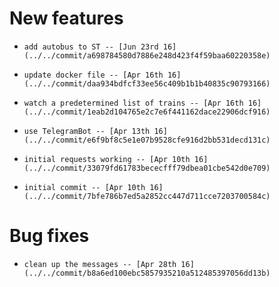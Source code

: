 
# New features

-     add autobus to ST -- [Jun 23rd 16](../../commit/a698784580d7886e248d423f4f59baa60220358e)
-     update docker file -- [Apr 16th 16](../../commit/daa934bdfcf33ee56c409b1b1b40835c90793166)
-     watch a predetermined list of trains -- [Apr 16th 16](../../commit/1eab2d104765e2c7e6f441162dace22906dcf916)
-     use TelegramBot -- [Apr 13th 16](../../commit/e6f9bf8c5e1e07b9528cfe916d2bb531decd131c)
-     initial requests working -- [Apr 10th 16](../../commit/33079fd61783bececfff79dbea01cbe542d0e709)
-     initial commit -- [Apr 10th 16](../../commit/7bfe786b7ed5a2852cc447d711cce7203700584c)

# Bug fixes

-     clean up the messages -- [Apr 28th 16](../../commit/b8a6ed100ebc5857935210a512485397056dd13b)
